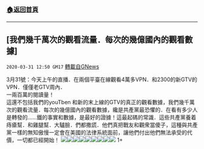 ###  [:house:返回首頁](https://github.com/ourhimalayas/txt)
---

## [我們幾千萬次的觀看流量．每次的幾億國內的觀看數據]
`2020-03-31 12:50 GM17` [轉載自GNews](https://gnews.org/zh-hant/158304/)

3月31號：今天上午的直播．在兩個平臺在線觀看4萬多VPN．和2300的新GTV的VPN．僅僅老GTV周內．
<br>一兩百萬的閱讀量！
<br>這還不包括我們的youTben 和新的末上線的GTV的真正的觀看數據，我們幾千萬次的觀看流量．每次的幾億國內的觀看數據，纔是共產黨最恐懼的．在看有多少人是轉發的……鐵的事實和數據，是最好的證據！這最起碼的常識．這些共產黨養着痔瘡幫．和雞腿幫．大驢臉．們都撒謊．他們真把戰友和觀衆當傻子，這種與共產黨一樣的無知傲慢一定會在美國的法律系統面前，讓他們付出他們無法承受的代價，一切都已經開始！
![](https://d57iplyuvntm7.cloudfront.net/uploads/https://d57iplyuvntm7.cloudfront.net/uploads/photos/2020/03/img_1585672738_91360.(null))![](https://d57iplyuvntm7.cloudfront.net/uploads/https://d57iplyuvntm7.cloudfront.net/uploads/photos/2020/03/img_1585672738_17465.(null))![](https://d57iplyuvntm7.cloudfront.net/uploads/https://d57iplyuvntm7.cloudfront.net/uploads/photos/2020/03/img_1585672738_37352.(null))![](https://d57iplyuvntm7.cloudfront.net/uploads/https://d57iplyuvntm7.cloudfront.net/uploads/photos/2020/03/img_1585672738_82780.(null))![](https://d57iplyuvntm7.cloudfront.net/uploads/https://d57iplyuvntm7.cloudfront.net/uploads/photos/2020/03/img_1585672738_87072.(null))![](https://d57iplyuvntm7.cloudfront.net/uploads/https://d57iplyuvntm7.cloudfront.net/uploads/photos/2020/03/img_1585672738_4647.(null))![](https://d57iplyuvntm7.cloudfront.net/uploads/https://d57iplyuvntm7.cloudfront.net/uploads/photos/2020/03/img_1585672739_15382.(null))![](https://d57iplyuvntm7.cloudfront.net/uploads/https://d57iplyuvntm7.cloudfront.net/uploads/photos/2020/03/img_1585672739_39845.(null))![](https://d57iplyuvntm7.cloudfront.net/uploads/https://d57iplyuvntm7.cloudfront.net/uploads/photos/2020/03/img_1585672739_79011.(null))
1+
